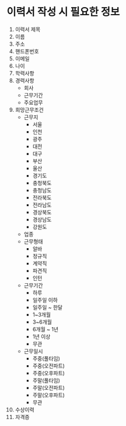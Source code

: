 # 이력서 작성 시 필요한 정보

1. 이력서 제목
2. 이름
3. 주소
4. 핸드폰번호
5. 이메일
6. 나이
7. 학력사항
8. 경력사항
    - 회사
    - 근무기간
    - 주요업무
9. 희망근무조건
   - 근무지
     - 서울
     - 인천
     - 광주
     - 대전
     - 대구
     - 부산
     - 울산
     - 경기도
     - 충청북도
     - 충청남도
     - 전라북도
     - 전라남도
     - 경상북도
     - 경상남도
     - 강원도
   - 업종
   - 근무형태
     - 알바
     - 정규직
     - 계약직
     - 파견직
     - 인턴
   - 근무기간
     - 하루
     - 일주일 이하
     - 일주일 ~ 한달
     - 1~3개월
     - 3~6개월
     - 6개월 ~ 1년
     - 1년 이상
     - 무관
   - 근무일시
     - 주중(풀타임)
     - 주중(오전파트)
     - 주중(오후파트)
     - 주말(풀타임)
     - 주말(오전파트)
     - 주말(오후파트)
     - 무관
10. 수상이력
11. 자격증
